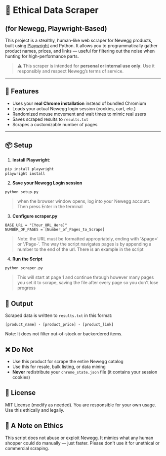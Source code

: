 # 🧠 Ethical Data Scraper
## (for Newegg, Playwright-Based)

This project is a stealthy, human-like web scraper for Newegg products, built using [Playwright](https://playwright.dev/) and Python. It allows you to programmatically gather product names, prices, and links — useful for filtering out the noise when hunting for high-performance parts.

> ⚠️ This scraper is intended for **personal or internal use only**. Use it responsibly and respect Newegg’s terms of service.

---

## 🚀 Features

- Uses your **real Chrome installation** instead of bundled Chromium
- Loads your actual Newegg login session (cookies, cart, etc.)
- Randomized mouse movement and wait times to mimic real users
- Saves scraped results to `results.txt`
- Scrapes a customizable number of pages

---

## 📦 Setup

1. **Install Playwright**:

```bash
pip install playwright
playwright install
```
2. **Save your Newegg Login session**
```
python setup.py
```
> when the browser window opens, log into your Newegg account. Then press Enter in the terminal

3. **Configure scraper.py**
```
BASE_URL = "[Your_URL_Here]"
NUMBER_OF_PAGES = [Number_of_Pages_to_Scrape]
```
> Note: the URL must be formatted appropriately, ending with '&page=' or '/Page-'. The way the script navigates pages is by appending a number to the end of the url. There is an example in the script

4. **Run the Script**
```
python scraper.py
```
> This will start at page 1 and continue through however many pages you set it to scrape, saving the file after every page so you don't lose progress

## 📁 Output
Scraped data is written to `results.txt` in this format:
```
[product_name] - [product_price] - [product_link]
```
Note: It does not filter out-of-stock or backordered items.

## ❌ Do Not
- Use this product for scrape the entire Newegg catalog
- Use this for resale, bulk listing, or data mining
- **Never** redistribute your `chrome_state.json` file (it contains your session cookies)

## 📜 License
MIT License (modify as needed). You are responsible for your own usage. Use this ethically and legally.

## 🙏 A Note on Ethics
This script does not abuse or exploit Newegg. It mimics what any human shopper could do manually — just faster. Please don't use it for unethical or commercial scraping.
